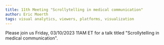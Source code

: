 ```yaml
---
title: 11th Meeting "Scrollytelling in medical communication"
author: Eric Moerth
tags: visual analytics, viewers, platforms, visualization
---
```


Please join us Friday, 03/10/2023 11AM ET for a talk titled "Scrollytelling in medical communication".
